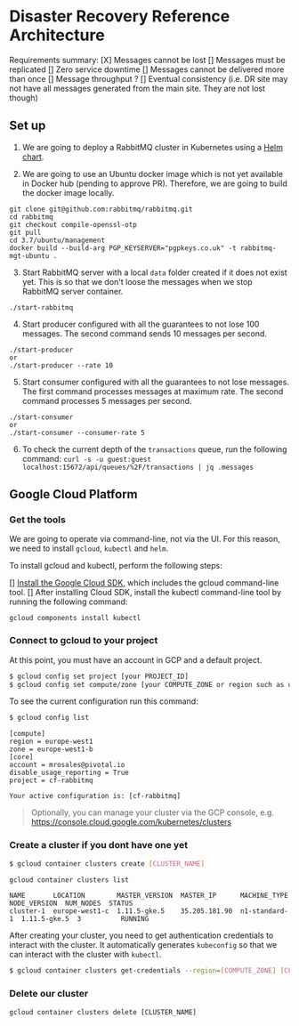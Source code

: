 # Disaster Recovery Reference Architecture

Requirements summary:
[X] Messages cannot be lost
[] Messages must be replicated
[] Zero service downtime
[] Messages cannot be delivered more than once
[] Message throughput ?
[] Eventual consistency (i.e. DR site may not have all messages generated from the main site. They are not lost though)

## Set up

1. We are going to deploy a RabbitMQ cluster in Kubernetes using a [Helm chart](https://github.com/helm/charts/blob/master/stable/rabbitmq).

2. We are going to use an Ubuntu docker image which is not yet available in Docker hub (pending to approve PR). Therefore, we are going to build the docker image locally.

  ```
  git clone git@github.com:rabbitmq/rabbitmq.git
  cd rabbitmq
  git checkout compile-openssl-otp
  git pull
  cd 3.7/ubuntu/management
  docker build --build-arg PGP_KEYSERVER="pgpkeys.co.uk" -t rabbitmq-mgt-ubuntu .
  ```

3. Start RabbitMQ server with a local `data` folder created if it does not exist yet. This is so that we don't loose the messages when we stop RabbitMQ server container.
  ```
  ./start-rabbitmq
  ```

4. Start producer configured with all the guarantees to not lose 100 messages. The second command sends 10 messages per second.
  ```
  ./start-producer
  or
  ./start-producer --rate 10
  ```
5. Start consumer configured with all the guarantees to not lose messages. The first command processes messages at maximum rate. The second command processes 5 messages per second.
  ```
  ./start-consumer
  or
  ./start-consumer --consumer-rate 5
  ```
6. To check the current depth of the `transactions` queue, run the following command:
`curl -s -u guest:guest localhost:15672/api/queues/%2F/transactions | jq .messages`


## Google Cloud Platform

### Get the tools
We are going to operate via command-line, not via the UI. For this reason, we need to install `gcloud`, `kubectl` and `helm`.

To install gcloud and kubectl, perform the following steps:

[] [Install the Google Cloud SDK](https://cloud.google.com/sdk/docs/quickstarts), which includes the gcloud command-line tool.
[] After installing Cloud SDK, install the kubectl command-line tool by running the following command:
  ```
  gcloud components install kubectl
  ```

### Connect to gcloud to your project
At this point, you must have an account in GCP and a default project.

```bash
$ gcloud config set project [your PROJECT_ID]
$ gcloud config set compute/zone [your COMPUTE_ZONE or region such as us-west1-a]
```

To see the current configuration run this command:
```bash
$ gcloud config list
```
```
[compute]
region = europe-west1
zone = europe-west1-b
[core]
account = mrosales@pivotal.io
disable_usage_reporting = True
project = cf-rabbitmq

Your active configuration is: [cf-rabbitmq]
```

> Optionally, you can manage your cluster via the GCP console, e.g. https://console.cloud.google.com/kubernetes/clusters

### Create a cluster if you dont have one yet

```bash
$ gcloud container clusters create [CLUSTER_NAME]
```

```bash
gcloud container clusters list
```
```
NAME       LOCATION        MASTER_VERSION  MASTER_IP      MACHINE_TYPE   NODE_VERSION  NUM_NODES  STATUS
cluster-1  europe-west1-c  1.11.5-gke.5    35.205.181.90  n1-standard-1  1.11.5-gke.5  3          RUNNING
```

After creating your cluster, you need to get authentication credentials to interact with the cluster. It automatically generates `kubeconfig` so that we can interact with the cluster with `kubectl`.
```bash
$ gcloud container clusters get-credentials --region=[COMPUTE_ZONE] [CLUSTER_NAME]
```

### Delete our cluster

```
gcloud container clusters delete [CLUSTER_NAME]
```
